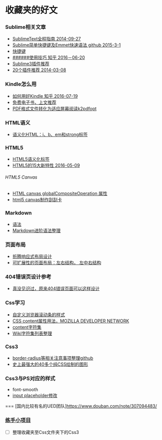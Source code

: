 # 收藏夹的好文

### Sublime相关文章
- [SublimeText全程指南 2014-09-27](http://zh.lucida.me/blog/sublime-text-complete-guide/)
- [Sublime简单快捷键及Emmet快速语法 github 2015-3-1](https://github.com/shindouhiro/sublime_text)
- [快捷键](http://www.php100.com/html/it/focus/2014/1030/7666.html)
- [######使用技巧 知乎 2016－06-20](http://www.php100.com/html/it/focus/2014/1030/7666.html)
- [Sublime3插件推荐](http://www.zhihu.com/question/24736400)
- [20个插件推荐 2014-03-08](http://www.th7.cn/web/html-css/201403/27291.shtml)



### Kindle怎么用
 - [如何用好Kindle 知乎 2016-07-19](http://www.zhihu.com/question/21158269)
 - [免费电子书，上文推荐](http://www.gutenberg.org/)
 - [PDF格式文件转化为适应屏幕阅读k2pdfopt](http://www.willus.com/k2pdfopt/)


### HTML语义
- [语义化HTML：i、b、em和strong标签](http://www.cnblogs.com/fsjohnhuang/p/4172771.html)



### HTML5
- [HTML5语义化标签](http://zha-zi.iteye.com/blog/2046632)
- [HTML5的15大新特性 2016-05-09](http://zha-zi.iteye.com/blog/2046632)

###### HTML5 Canvas
- [HTML canvas globalCompositeOperation 属性](http://www.runoob.com/jsref/prop-canvas-globalcompositeoperation.html)
- [html5 canvas制作刮刮卡](http://www.cnblogs.com/front-end/p/4787108.html)



### Markdown
- [语法](https://www.zybuluo.com/mdeditor?url=https://www.zybuluo.com/static/editor/md-help.markdown#cmd-markdown)
- [Markdown进阶语法整理](http://www.jianshu.com/p/0b257de21eb5)



### 页面布局
- [折腾响应式布局设计](http://caibaojian.com/356.html)
- [可扩展性的页面布局：左右结构， 左中右结构](https://segmentfault.com/a/1190000000478602)



### 404错误页设计参考
- [真没见识过，原来404错误页面可以这样设计](http://www.ithome.com/html/it/28489.htm)



### Css学习
- [自定义浏览器滚动条的样式](http://www.lyblog.net/detail/314.html)
- [CSS content属性用法，MOZILLA DEVELOPER NETWORK](https://developer.mozilla.org/en-US/docs/Web/CSS/content)
- [content字符集](http://www.w3cplus.com/solution/css3content/images/html.png)
- [Wiki字符集列表整理](https://en.wikipedia.org/wiki/List_of_Unicode_characters)


### Css3
- [border-radius等相关注意事项整理github](https://bmxklyzj.github.io/)
- [史上最强大的40多个纯CSS绘制的图形](http://www.codeceo.com/article/40-css-shapes.html)


### Css3与PS对应的样式
- font-smooth
- [input placeholder修改](http://www.jb51.net/html5/171764.html)




=== [国内比较有名的UED团队]https://www.douban.com/note/307094483/




### [练手小项目](http://blog.jobbole.com/49762/)

- [ ] 整理收藏夹至Css文件夹下的Css3

